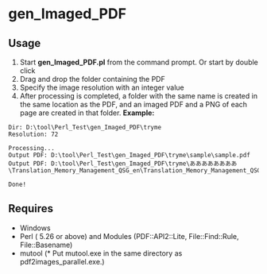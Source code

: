 # gen_Imaged_PDF

## Usage

1. Start **gen_Imaged_PDF.pl** from the command prompt. Or start by double click
2. Drag and drop the folder containing the PDF
3. Specify the image resolution with an integer value
4. After processing is completed, a folder with the same name is created in the same location as the PDF, and an imaged PDF and a PNG of each page are created in that folder.
   **Example:**

```
Dir: D:\tool\Perl_Test\gen_Imaged_PDF\tryme
Resolution: 72

Processing...
Output PDF: D:\tool\Perl_Test\gen_Imaged_PDF\tryme\sample\sample.pdf
Output PDF: D:\tool\Perl_Test\gen_Imaged_PDF\tryme\ああああああああ\Translation_Memory_Management_QSG_en\Translation_Memory_Management_QSG_en.pdf

Done!
```

## Requires

- Windows
- Perl ( 5.26 or above) and Modules (PDF::API2::Lite, File::Find::Rule, File::Basename)
- mutool (* Put mutool.exe in the same directory as pdf2images_parallel.exe.)
